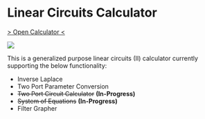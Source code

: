 # Linear Circuits Calculator

[> Open Calculator <](https://colab.research.google.com/github/kiva-mccr/Linear-Circuits-2-Calculator/blob/main/Linear-Circuits-2-Calculator.ipynb)

[![](https://s18955.pcdn.co/wp-content/uploads/2018/02/github.png)](https://colab.research.google.com/github/kiva-mccr/Linear-Circuits-2-Calculator/blob/main/Linear-Circuits-2-Calculator.ipynb#scrollTo=wJg5Fb71Q_mo)

This is a generalized purpose linear circuits (II) calculator currently supporting the below functionality:
- Inverse Laplace
- Two Port Parameter Conversion
- ~~Two Port Circuit Calculator~~ **(In-Progress)**
- ~~System of Equations~~ **(In-Progress)**
- Filter Grapher

